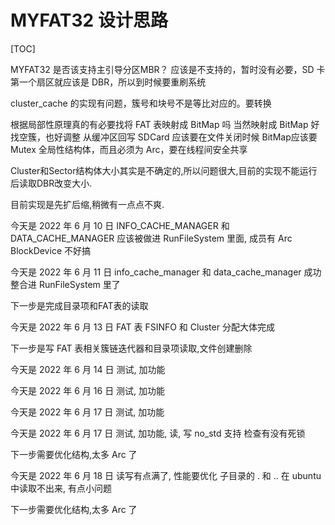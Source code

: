 # MYFAT32 设计思路

[TOC]

MYFAT32 是否该支持主引导分区MBR？
应该是不支持的，暂时没有必要，SD 卡第一个扇区就应该是 DBR，所以到时候要重刷系统

cluster_cache 的实现有问题，簇号和块号不是等比对应的。要转换

根据局部性原理真的有必要找将 FAT 表映射成 BitMap 吗
当然映射成 BitMap 好找空簇，也好调整
从缓冲区回写 SDCard 应该要在文件关闭时候
BitMap应该要 Mutex 全局性结构体，而且必须为 Arc，要在线程间安全共享

Cluster和Sector结构体大小其实是不确定的,所以问题很大,目前的实现不能运行后读取DBR改变大小.

目前实现是先扩后缩,稍微有一点点不爽.

今天是 2022 年 6 月 10 日
INFO_CACHE_MANAGER 和 DATA_CACHE_MANAGER 应该被做进 RunFileSystem 里面, 成员有 Arc BlockDevice 不好搞

今天是 2022 年 6 月 11 日
info_cache_manager 和 data_cache_manager 成功整合进 RunFileSystem 里了

下一步是完成目录项和FAT表的读取

今天是 2022 年 6 月 13 日
FAT 表 FSINFO 和 Cluster 分配大体完成

下一步是写 FAT 表相关簇链迭代器和目录项读取,文件创建删除

今天是 2022 年 6 月 14 日
测试, 加功能

今天是 2022 年 6 月 16 日
测试, 加功能

今天是 2022 年 6 月 17 日
测试, 加功能

今天是 2022 年 6 月 17 日
测试, 加功能, 读, 写
no_std 支持
检查有没有死锁

下一步需要优化结构,太多 Arc 了

今天是 2022 年 6 月 18 日
读写有点满了, 性能要优化
子目录的 . 和 .. 在 ubuntu 中读取不出来, 有点小问题

下一步需要优化结构,太多 Arc 了
